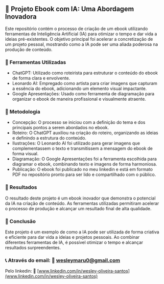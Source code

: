 ## 🤖 Projeto Ebook com IA: Uma Abordagem Inovadora
Este repositório contém o processo de criação de um ebook utilizando ferramentas de Inteligência Artificial (IA) para otimizar o tempo e dar vida a ideias pré-existentes. O objetivo principal foi acelerar a concretização de um projeto pessoal, mostrando como a IA pode ser uma aliada poderosa na produção de conteúdo.

### 🔧 Ferramentas Utilizadas
- ChatGPT: Utilizado como roteirista para estruturar o conteúdo do ebook de forma clara e envolvente.
- Leonardo AI: Empregado como artista para criar imagens que capturam a essência do ebook, adicionando um elemento visual impactante.
- Google Apresentações: Usado como ferramenta de diagramação para organizar o ebook de maneira profissional e visualmente atraente.

### 🧠 Metodologia
- Concepção: O processo se iniciou com a definição do tema e dos principais pontos a serem abordados no ebook.
- Roteiro: O ChatGPT auxiliou na criação do roteiro, organizando as ideias e definindo a estrutura do conteúdo.
- Ilustrações: O Leonardo AI foi utilizado para gerar imagens que complementassem o texto e transmitissem a mensagem do ebook de forma visual.
- Diagramação: O Google Apresentações foi a ferramenta escolhida para diagramar o ebook, combinando texto e imagens de forma harmoniosa.
- Publicação: O ebook foi publicado no meu linkedin e está em formato PDF no repositório pronto para ser lido e compartilhado com o público.
  
### 🚀 Resultados
O resultado deste projeto é um ebook inovador que demonstra o potencial da IA na criação de conteúdo. As ferramentas utilizadas permitiram acelerar o processo de produção e alcançar um resultado final de alta qualidade.

### 🎯 Conclusão
Este projeto é um exemplo de como a IA pode ser utilizada de forma criativa e eficiente para dar vida a ideias e projetos pessoais. Ao combinar diferentes ferramentas de IA, é possível otimizar o tempo e alcançar resultados surpreendentes.

### 📞 Através do email: 📧 wesleymaru0@gmail.com
Pelo linkedin: 🔗 [www.linkedin.com/in/wesley-oliveira-santos](www.linkedin.com/in/wesley-oliveira-santos)
